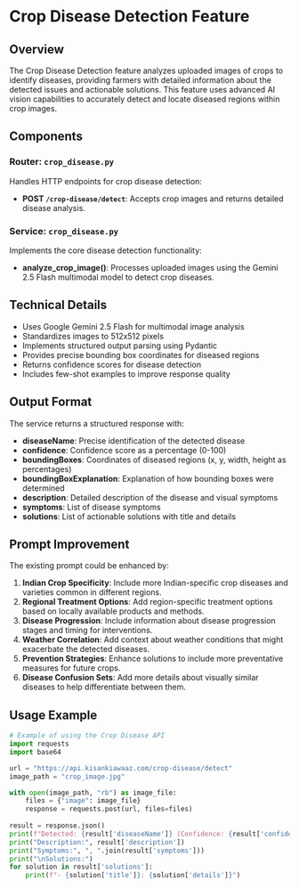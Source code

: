 # Crop Disease Detection Feature

## Overview
The Crop Disease Detection feature analyzes uploaded images of crops to identify diseases, providing farmers with detailed information about the detected issues and actionable solutions. This feature uses advanced AI vision capabilities to accurately detect and locate diseased regions within crop images.

## Components

### Router: `crop_disease.py`
Handles HTTP endpoints for crop disease detection:
- **POST `/crop-disease/detect`**: Accepts crop images and returns detailed disease analysis.

### Service: `crop_disease.py`
Implements the core disease detection functionality:
- **analyze_crop_image()**: Processes uploaded images using the Gemini 2.5 Flash multimodal model to detect crop diseases.

## Technical Details
- Uses Google Gemini 2.5 Flash for multimodal image analysis
- Standardizes images to 512x512 pixels
- Implements structured output parsing using Pydantic
- Provides precise bounding box coordinates for diseased regions
- Returns confidence scores for disease detection
- Includes few-shot examples to improve response quality

## Output Format
The service returns a structured response with:
- **diseaseName**: Precise identification of the detected disease
- **confidence**: Confidence score as a percentage (0-100)
- **boundingBoxes**: Coordinates of diseased regions (x, y, width, height as percentages)
- **boundingBoxExplanation**: Explanation of how bounding boxes were determined
- **description**: Detailed description of the disease and visual symptoms
- **symptoms**: List of disease symptoms
- **solutions**: List of actionable solutions with title and details

## Prompt Improvement
The existing prompt could be enhanced by:

1. **Indian Crop Specificity**: Include more Indian-specific crop diseases and varieties common in different regions.
2. **Regional Treatment Options**: Add region-specific treatment options based on locally available products and methods.
3. **Disease Progression**: Include information about disease progression stages and timing for interventions.
4. **Weather Correlation**: Add context about weather conditions that might exacerbate the detected diseases.
5. **Prevention Strategies**: Enhance solutions to include more preventative measures for future crops.
6. **Disease Confusion Sets**: Add more details about visually similar diseases to help differentiate between them.

## Usage Example
```python
# Example of using the Crop Disease API
import requests
import base64

url = "https://api.kisankiawaaz.com/crop-disease/detect"
image_path = "crop_image.jpg"

with open(image_path, "rb") as image_file:
    files = {"image": image_file}
    response = requests.post(url, files=files)
    
result = response.json()
print(f"Detected: {result['diseaseName']} (Confidence: {result['confidence']}%)")
print("Description:", result['description'])
print("Symptoms:", ", ".join(result['symptoms']))
print("\nSolutions:")
for solution in result['solutions']:
    print(f"- {solution['title']}: {solution['details']}")
``` 